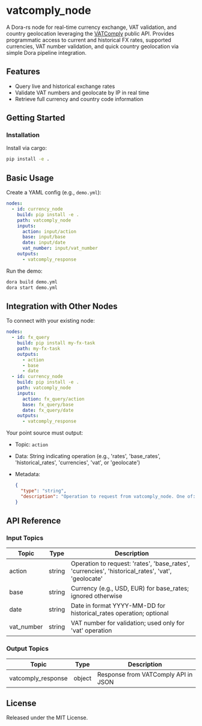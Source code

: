 # vatcomply_node

A Dora-rs node for real-time currency exchange, VAT validation, and country geolocation leveraging the [VATComply](https://www.vatcomply.com/api/) public API. Provides programmatic access to current and historical FX rates, supported currencies, VAT number validation, and quick country geolocation via simple Dora pipeline integration.

## Features
- Query live and historical exchange rates
- Validate VAT numbers and geolocate by IP in real time
- Retrieve full currency and country code information

## Getting Started

### Installation
Install via cargo:
```bash
pip install -e .
```

## Basic Usage

Create a YAML config (e.g., `demo.yml`):

```yaml
nodes:
  - id: currency_node
    build: pip install -e .
    path: vatcomply_node
    inputs:
      action: input/action
      base: input/base
      date: input/date
      vat_number: input/vat_number
    outputs:
      - vatcomply_response
```

Run the demo:

```bash
dora build demo.yml
dora start demo.yml
```


## Integration with Other Nodes

To connect with your existing node:

```yaml
nodes:
  - id: fx_query
    build: pip install my-fx-task
    path: my-fx-task
    outputs:
      - action
      - base
      - date
  - id: currency_node
    build: pip install -e .
    path: vatcomply_node
    inputs:
      action: fx_query/action
      base: fx_query/base
      date: fx_query/date
    outputs:
      - vatcomply_response
```

Your point source must output:

* Topic: `action`
* Data: String indicating operation (e.g., 'rates', 'base_rates', 'historical_rates', 'currencies', 'vat', or 'geolocate')
* Metadata:

  ```json
  {
    "type": "string",
    "description": "Operation to request from vatcomply_node. One of: rates, base_rates, historical_rates, currencies, vat, geolocate."
  }
  ```

## API Reference

### Input Topics

| Topic        | Type   | Description                                                          |
| ------------|--------|----------------------------------------------------------------------|
| action      | string | Operation to request: 'rates', 'base_rates', 'currencies', 'historical_rates', 'vat', 'geolocate' |
| base        | string | Currency (e.g., USD, EUR) for base_rates; ignored otherwise          |
| date        | string | Date in format YYYY-MM-DD for historical_rates operation; optional   |
| vat_number  | string | VAT number for validation; used only for 'vat' operation             |

### Output Topics

| Topic                | Type    | Description                         |
|----------------------|---------|-------------------------------------|
| vatcomply_response   | object  | Response from VATComply API in JSON |


## License

Released under the MIT License.
